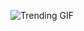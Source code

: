 ![Trending GIF](https://media3.giphy.com/media/v1.Y2lkPThiYjIxNzcyZ2JkdzN3b3piMjdudmY0NG05a3JsaWZiZ3E2NzhlcGU1bGM2Mjd2ciZlcD12MV9naWZzX3NlYXJjaCZjdD1n/bGgsc5mWoryfgKBx1u/giphy.gif)
